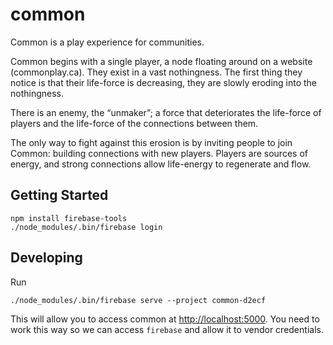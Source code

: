# common

Common is a play experience for communities. 

Common begins with a single player, a node floating around on a website (commonplay.ca). They exist in a vast nothingness. The first thing they notice is that their life-force is decreasing, they are slowly eroding into the nothingness.

There is an enemy, the “unmaker”; a force that deteriorates the life-force of players and the life-force of the connections between them. 

The only way to fight against this erosion is by inviting people to join Common: building connections with new players. Players are sources of energy, and strong connections allow life-energy to regenerate and flow. 


## Getting Started

```shell
npm install firebase-tools
./node_modules/.bin/firebase login
```

## Developing

Run

```shell
./node_modules/.bin/firebase serve --project common-d2ecf
```

This will allow you to access common at [http://localhost:5000](http://localhost:5000). You need to work this way so we can access `firebase` and allow it to vendor credentials.
